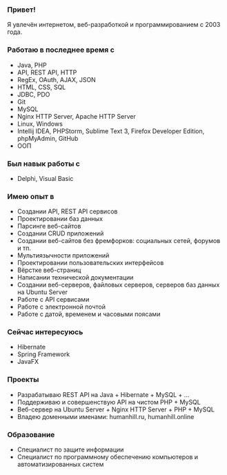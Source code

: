 ### Привет!
Я увлечён интернетом, веб-разработкой и программированием с 2003 года.

### Работаю в последнее время с
* Java, PHP
* API, REST API, HTTP
* RegEx, OAuth, AJAX, JSON
* HTML, CSS, SQL
* JDBC, PDO
* Git
* MySQL
* Nginx HTTP Server, Apache HTTP Server
* Linux, Windows
* Intellij IDEA, PHPStorm, Sublime Text 3, Firefox Developer Edition, phpMyAdmin, GitHub
* ООП

### Был навык работы с
* Delphi, Visual Basic

### Имею опыт в
* Создании API, REST API сервисов
* Проектировании баз данных
* Парсинге веб-сайтов
* Создании CRUD приложений
* Создании веб-сайтов без фремфорков: социальных сетей, форумов и тп.
* Мультиязычности приложений
* Проектировании пользовательских интерфейсов
* Вёрстке веб-страниц
* Написании технической документации
* Создании веб-серверов, файловых серверов, серверов баз данных на Ubuntu Server
* Работе с API сервисами
* Работе с электронной почтой
* Работе с датой, временем и часовыми поясами

### Сейчас интересуюсь
* Hibernate
* Spring Framework
* JavaFX

### Проекты
* Разрабатываю REST API на Java + Hibernate + MySQL + ...
* Поддерживаю и совершенствую API на чистом PHP + MySQL
* Веб-сервер на Ubuntu Server + Nginx HTTP Server + PHP + MySQL
* Владею доменными именами: humanhill.ru, humanhill.online

### Образование
* Специалист по защите информации
* Специалист по программному обеспечению компьютеров и автоматизированных систем
